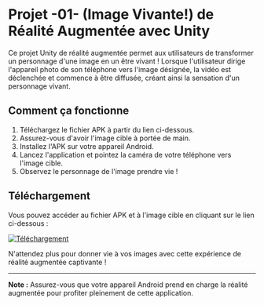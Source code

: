 # Projet -01- (Image Vivante!) de Réalité Augmentée avec Unity

Ce projet Unity de réalité augmentée permet aux utilisateurs de transformer un personnage d'une image en un être vivant ! Lorsque l'utilisateur dirige l'appareil photo de son téléphone vers l'image désignée, la vidéo est déclenchée et commence à être diffusée, créant ainsi la sensation d'un personnage vivant.

## Comment ça fonctionne

1. Téléchargez le fichier APK à partir du lien ci-dessous.
2. Assurez-vous d'avoir l'image cible à portée de main.
3. Installez l'APK sur votre appareil Android.
4. Lancez l'application et pointez la caméra de votre téléphone vers l'image cible.
5. Observez le personnage de l'image prendre vie !

## Téléchargement

Vous pouvez accéder au fichier APK et à l'image cible en cliquant sur le lien ci-dessous :

[![Téléchargement](https://drive.google.com/uc?id=1Kew-Vh40wMBD7QmmBLWZwouLmJe3DruH)](https://drive.google.com/file/d/1Kew-Vh40wMBD7QmmBLWZwouLmJe3DruH/view?usp=drive_link)

N'attendez plus pour donner vie à vos images avec cette expérience de réalité augmentée captivante !

---

**Note :** Assurez-vous que votre appareil Android prend en charge la réalité augmentée pour profiter pleinement de cette application.
